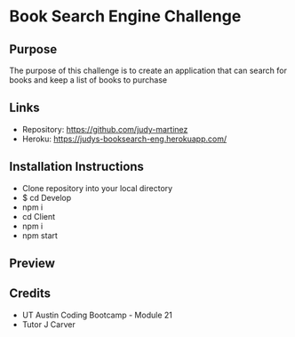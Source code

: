 # Book Search Engine Challenge

## Purpose
The purpose of this challenge is to create an application that can search for books and keep a list of books to purchase

## Links
* Repository: https://github.com/judy-martinez
* Heroku: https://judys-booksearch-eng.herokuapp.com/

## Installation Instructions
* Clone repository into your local directory
* $ cd Develop
* npm i
* cd Client
* npm i
* npm start

## Preview

## Credits
* UT Austin Coding Bootcamp - Module 21
* Tutor J Carver
